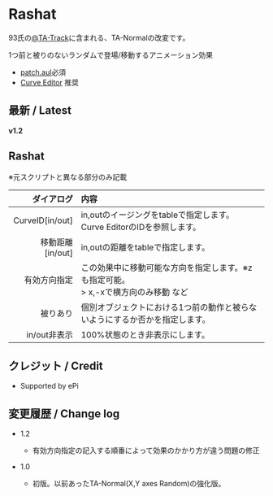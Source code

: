 # Rashat

93氏の[@TA-Track](https://www.dropbox.com/sh/u73uud29hcxlply/AABH9ZhzL1P1kX-bWrL4asdDa?dl=0&preview=%40TA-Track.anm)に含まれる、TA-Normalの改変です。

1つ前と被りのないランダムで登場/移動するアニメーション効果

- [patch.aul](https://github.com/ePi5131/patch.aul)必須
- [Curve Editor](https://github.com/mimaraka/aviutl-plugin-curve_editor) 推奨

## 最新 / Latest

**v1.2**

## Rashat

※元スクリプトと異なる部分のみ記載

| ダイアログ | 内容 |
| -: | :- |
| CurveID[in/out] | in,outのイージングをtableで指定します。<br>Curve EditorのIDを参照します。 |
| 移動距離[in/out] | in,outの距離をtableで指定します。 |
| 有効方向指定 | この効果中に移動可能な方向を指定します。※zも指定可能。<br>> x,-xで横方向のみ移動 など |
| 被りあり | 個別オブジェクトにおける1つ前の動作と被らないようにするか否かを指定します。 |
| in/out非表示 | 100%状態のとき非表示にします。 |

## クレジット / Credit

- Supported by ePi


## 変更履歴 / Change log

- 1.2
    - 有効方向指定の記入する順番によって効果のかかり方が違う問題の修正

- 1.0
    - 初版。以前あったTA-Normal(X,Y axes Random)の強化版。
